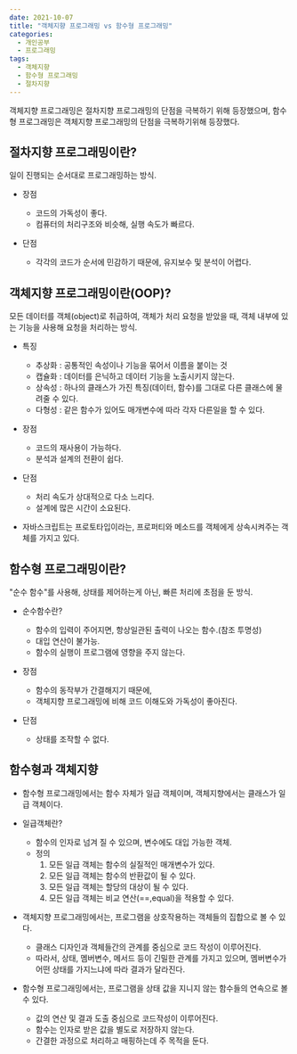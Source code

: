```yaml
---
date: 2021-10-07
title: "객체지향 프로그래밍 vs 함수형 프로그래밍"
categories:
  - 개인공부
  - 프로그래밍
tags:
  - 객체지향
  - 함수형 프로그래밍
  - 절차지향
---
```


객체지향 프로그래밍은 절차지향 프로그래밍의 단점을 극복하기 위해
등장했으며, 함수형 프로그래밍은 객체지향 프로그래밍의 단점을 극복하기위해
등장했다.

## 절차지향 프로그래밍이란?

일이 진행되는 순서대로 프로그래밍하는 방식.

- 장점

  - 코드의 가독성이 좋다.
  - 컴퓨터의 처리구조와 비슷해, 실행 속도가 빠르다.

- 단점
  - 각각의 코드가 순서에 민감하기 때문에, 유지보수 및 분석이
    어렵다.

## 객체지향 프로그래밍이란(OOP)?

모든 데이터를 객체(object)로 취급하여, 객체가 처리 요청을 받았을 때,
객체 내부에 있는 기능을 사용해 요청을 처리하는 방식.

- 특징

  - 추상화 : 공통적인 속성이나 기능을 묶어서 이름을 붙이는 것
  - 캡슐화 : 데이터를 은닉하고 데이터 기능을 노출시키지 않는다.
  - 상속성 : 하나의 클래스가 가진 특징(데이터, 함수)를 그대로 다른 클래스에 물려줄 수 있다.
  - 다형성 : 같은 함수가 있어도 매개변수에 따라 각자 다른일을 할 수 있다.

- 장점

  - 코드의 재사용이 가능하다.
  - 분석과 설계의 전환이 쉽다.

- 단점

  - 처리 속도가 상대적으로 다소 느리다.
  - 설계에 많은 시간이 소요된다.

- 자바스크립트는 프로토타입이라는, 프로퍼티와 메소드를 객체에게 상속시켜주는 객체를 가지고 있다.

## 함수형 프로그래밍이란?

"순수 함수"를 사용해, 상태를 제어하는게 아닌, 빠른 처리에 초점을 둔 방식.

- 순수함수란?

  - 함수의 입력이 주어지면, 항상일관된 출력이 나오는 함수.(참조 투명성)
  - 대입 연산이 불가능.
  - 함수의 실행이 프로그램에 영향을 주지 않는다.

- 장점

  - 함수의 동작부가 간결해지기 때문에,
  - 객체지향 프로그래밍에 비해 코드 이해도와 가독성이 좋아진다.

- 단점
  - 상태를 조작할 수 없다.

## 함수형과 객체지향

- 함수형 프로그래밍에서는 함수 자체가 일급 객체이며, 객체지향에서는 클래스가 일급 객체이다.
- 일급객체란?
  - 함수의 인자로 넘겨 질 수 있으며, 변수에도 대입 가능한 객체.
  - 정의
    1. 모든 일급 객체는 함수의 실질적인 매개변수가 있다.
    1. 모든 일급 객체는 함수의 반환값이 될 수 있다.
    1. 모든 일급 객체는 할당의 대상이 될 수 있다.
    1. 모든 일급 객체는 비교 연산(==,equal)을 적용할 수 있다.
- 객체지향 프로그래밍에서는, 프로그램을 상호작용하는 객체들의 집합으로 볼 수 있다.

  - 클래스 디자인과 객체들간의 관계를 중심으로 코드 작성이 이루어진다.
  - 따라서, 상태, 멤버변수, 메서드 등이 긴밀한 관계를 가지고 있으며, 멤버변수가 어떤 상태를 가지느냐에 따라 결과가 달라진다.

- 함수형 프로그래밍에서는, 프로그램을 상태 값을 지니지 않는 함수들의 연속으로 볼 수 있다.
  - 값의 연산 및 결과 도출 중심으로 코드작성이 이루어진다.
  - 함수는 인자로 받은 값을 별도로 저장하지 않는다.
  - 간결한 과정으로 처리하고 매핑하는데 주 목적을 둔다.
